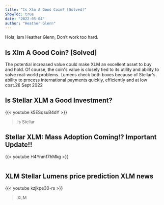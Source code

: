 ```yaml
---
title: "Is Xlm A Good Coin? [Solved]"
ShowToc: true 
date: "2022-05-04"
author: "Heather Glenn" 
---
```


Hola, iam Heather Glenn, Don’t work too hard.
## Is Xlm A Good Coin? [Solved]
The potential increased value could make XLM an excellent asset to buy and hold. Of course, the coin's value is closely tied to its utility and ability to solve real-world problems. Lumens check both boxes because of Stellar's ability to process international payments quickly, efficiently and at low cost.28 Sept 2022

## Is Stellar XLM a Good Investment?
{{< youtube k5ESqsuB4dY >}}
>Is Stellar 

## Stellar XLM: Mass Adoption Coming!? Important Update!!
{{< youtube H4Ynmf7hMkg >}}
>~~~~~ Essential Videos   Crypto CEO Testimony https://youtu.be/wdcEtsZyfms Previous Stellar Update ...

## XLM  Stellar Lumens price prediction XLM news
{{< youtube kzjkpe30-rs >}}
>XLM


